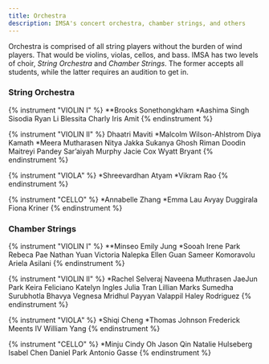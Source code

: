 ```yaml
---
title: Orchestra
description: IMSA's concert orchestra, chamber strings, and others
---
```


Orchestra is comprised of all string players without the burden of wind players. That would be violins, violas, cellos, and bass.
IMSA has two levels of choir, _String Orchestra_ and _Chamber Strings_. The former accepts all students, while the latter requires an audition to get in.

### String Orchestra
{% instrument "VIOLIN I" %}
**Brooks Sonethongkham
*Aashima Singh Sisodia
Ryan Li
Blessita Charly
Iris Amit
{% endinstrument %}

{% instrument "VIOLIN II" %}
Dhaatri Maviti
*Malcolm Wilson-Ahlstrom
Diya Kamath
*Meera Mutharasen
Nitya Jakka
Sukanya Ghosh
Riman Doodin
Maitreyi Pandey
Sar’aiyah Murphy
Jacie Cox
Wyatt Bryant
{% endinstrument %}

{% instrument "VIOLA" %}
*Shreevardhan Atyam
*Vikram Rao
{% endinstrument %}

{% instrument "CELLO" %}
*Annabelle Zhang
*Emma Lau
Avyay Duggirala
Fiona Kriner
{% endinstrument %}


### Chamber Strings
{% instrument "VIOLIN I" %}
**Minseo Emily Jung
*Sooah Irene Park
Rebeca Pae
Nathan Yuan
Victoria Nalepka
Ellen Guan
Sameer Komoravolu
Ariela Asilani
{% endinstrument %}

{% instrument "VIOLIN II" %}
*Rachel Selveraj
Naveena Muthrasen
JaeJun Park
Keira Feliciano
Katelyn Ingles
Julia Tran
Lillian Marks
Sumedha Surubhotla
Bhavya Vegnesa
Mridhul Payyan Valappil
Haley Rodriguez
{% endinstrument %}

{% instrument "VIOLA" %}
*Shiqi Cheng
*Thomas Johnson
Frederick Meents IV
William Yang
{% endinstrument %}

{% instrument "CELLO" %}
*Minju Cindy Oh
Jason Qin
Natalie Hulseberg
Isabel Chen
Daniel Park
Antonio Gasse
{% endinstrument %}